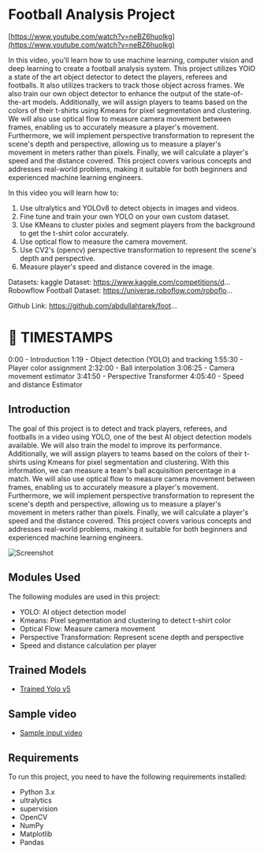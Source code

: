 # Football Analysis Project

[https://www.youtube.com/watch?v=neBZ6huolkg](https://www.youtube.com/watch?v=neBZ6huolkg)

In this video, you'll learn how to use machine learning, computer vision and deep learning to create a football analysis system. This project utilizes YOlO a state of the art object detector to detect the players, referees and footballs. It also utilizes trackers to track those object across frames. We also train our own object detector to enhance the output of the state-of-the-art models. Additionally, we will assign players to teams based on the colors of their t-shirts using Kmeans for pixel segmentation and clustering. We will also use optical flow to measure camera movement between frames, enabling us to accurately measure a player's movement. Furthermore, we will implement perspective transformation to represent the scene's depth and perspective, allowing us to measure a player's movement in meters rather than pixels. Finally, we will calculate a player's speed and the distance covered. This project covers various concepts and addresses real-world problems, making it suitable for both beginners and experienced machine learning engineers.

In this video you will learn how to:

1. Use ultralytics and YOLOv8 to detect objects in images and videos.
2. Fine tune and train your own YOLO on your own custom dataset.
3. Use KMeans to cluster pixles and segment players from the background to get the t-shirt color accurately.
4. Use optical flow to measure the camera movement.
5. Use CV2's (opencv) perspective transformation to represent the scene's depth and perspective.
6. Measure player's speed and distance covered in the image.

Datasets:
kaggle Dataset: https://www.kaggle.com/competitions/d...
Robowflow Football Dataset: https://universe.roboflow.com/roboflo...

Github Link: https://github.com/abdullahtarek/foot...

# 🔑 TIMESTAMPS

0:00 - Introduction
1:19 - Object detection (YOLO) and tracking
1:55:30 - Player color assignment
2:32:00 - Ball interpolation
3:06:25 - Camera movement estimator
3:41:50 - Perspective Transformer
4:05:40 - Speed and distance Estimator

## Introduction

The goal of this project is to detect and track players, referees, and footballs in a video using YOLO, one of the best AI object detection models available. We will also train the model to improve its performance. Additionally, we will assign players to teams based on the colors of their t-shirts using Kmeans for pixel segmentation and clustering. With this information, we can measure a team's ball acquisition percentage in a match. We will also use optical flow to measure camera movement between frames, enabling us to accurately measure a player's movement. Furthermore, we will implement perspective transformation to represent the scene's depth and perspective, allowing us to measure a player's movement in meters rather than pixels. Finally, we will calculate a player's speed and the distance covered. This project covers various concepts and addresses real-world problems, making it suitable for both beginners and experienced machine learning engineers.

![Screenshot](output_videos/screenshot.png)

## Modules Used

The following modules are used in this project:

- YOLO: AI object detection model
- Kmeans: Pixel segmentation and clustering to detect t-shirt color
- Optical Flow: Measure camera movement
- Perspective Transformation: Represent scene depth and perspective
- Speed and distance calculation per player

## Trained Models

- [Trained Yolo v5](https://drive.google.com/file/d/1DC2kCygbBWUKheQ_9cFziCsYVSRw6axK/view?usp=sharing)

## Sample video

- [Sample input video](https://drive.google.com/file/d/1t6agoqggZKx6thamUuPAIdN_1zR9v9S_/view?usp=sharing)

## Requirements

To run this project, you need to have the following requirements installed:

- Python 3.x
- ultralytics
- supervision
- OpenCV
- NumPy
- Matplotlib
- Pandas
